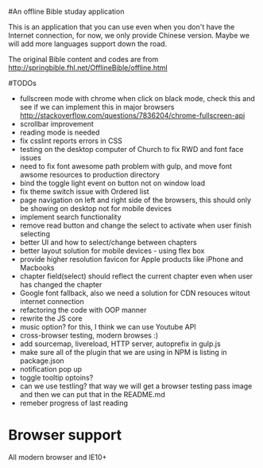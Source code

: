 #An offline Bible studay application

This is an application that you can use even when you don't have the Internet connection, for now, we only provide Chinese version. Maybe we will add more languages support down the road.

The original Bible content and codes are from http://springbible.fhl.net/OfflineBible/offline.html

#TODOs
- fullscreen mode with chrome when click on black mode, check this and see if we can implement this in major browsers http://stackoverflow.com/questions/7836204/chrome-fullscreen-api
- scrollbar improvement
- reading mode is needed
- fix csslint reports errors in CSS
- testing on the desktop computer of Church to fix RWD and font face issues
- need to fix font awesome path problem with gulp, and move font awsome resources to production directory
- bind the toggle light event on button not on window load
- fix theme switch issue with Ordered list
- page navigation on left and right side of the browsers, this should only be showing on desktop not for mobile devices
- implement search functionality
- remove read button and change the select to activate when user finish selecting
- better UI and how to select/change between chapters
- better layout solution for mobile devices - using flex box
- provide higher resolution favicon for Apple products like iPhone and Macbooks
- chapter field(select) should reflect the current chapter even when user has changed the chapter
- Google font fallback, also we need a solution for CDN resouces witout internet connection
- refactoring the code with OOP manner
- rewrite the JS core
- music option? for this, I think we can use Youtube API
- cross-browser testing, modern browses :)
- add sourcemap, livereload, HTTP server, autoprefix in gulp.js
- make sure all of the plugin that we are using in NPM is listing in package.json
- notification pop up
- toggle tooltip optoins?
- can we use testling? that way we will get a browser testing pass image and then we can put that in the README.md
- remeber progress of last reading 

# Browser support
All modern browser and IE10+
